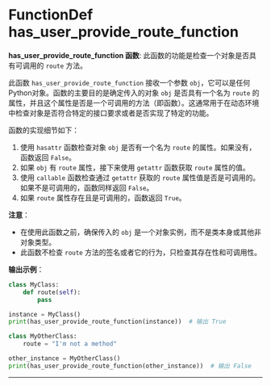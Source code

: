 # FunctionDef has_user_provide_route_function
**has_user_provide_route_function 函数**: 此函数的功能是检查一个对象是否具有可调用的 `route` 方法。

此函数 `has_user_provide_route_function` 接收一个参数 `obj`，它可以是任何Python对象。函数的主要目的是确定传入的对象 `obj` 是否具有一个名为 `route` 的属性，并且这个属性是否是一个可调用的方法（即函数）。这通常用于在动态环境中检查对象是否符合特定的接口要求或者是否实现了特定的功能。

函数的实现细节如下：
1. 使用 `hasattr` 函数检查对象 `obj` 是否有一个名为 `route` 的属性。如果没有，函数返回 `False`。
2. 如果 `obj` 有 `route` 属性，接下来使用 `getattr` 函数获取 `route` 属性的值。
3. 使用 `callable` 函数检查通过 `getattr` 获取的 `route` 属性值是否是可调用的。如果不是可调用的，函数同样返回 `False`。
4. 如果 `route` 属性存在且是可调用的，函数返回 `True`。

**注意**：
- 在使用此函数之前，确保传入的 `obj` 是一个对象实例，而不是类本身或其他非对象类型。
- 此函数不检查 `route` 方法的签名或者它的行为，只检查其存在性和可调用性。

**输出示例**：
```python
class MyClass:
    def route(self):
        pass

instance = MyClass()
print(has_user_provide_route_function(instance))  # 输出 True

class MyOtherClass:
    route = "I'm not a method"

other_instance = MyOtherClass()
print(has_user_provide_route_function(other_instance))  # 输出 False
```
***
